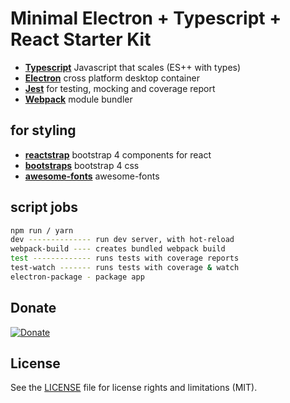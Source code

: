 # Minimal Electron + Typescript + React Starter Kit

- [**Typescript**](https://www.typescriptlang.org/) Javascript that scales (ES++ with types)
- [**Electron**](https://electron.atom.io/) cross platform desktop container
- [**Jest**](https://facebook.github.io/jest/) for testing, mocking and coverage report
- [**Webpack**](https://webpack.js.org/) module bundler

## for styling

- [**reactstrap**](https://reactstrap.github.io/) bootstrap 4 components for react
- [**bootstraps**](https://v4-alpha.getbootstrap.com/) bootstrap 4 css
- [**awesome-fonts**](http://fontawesome.io/) awesome-fonts

## script jobs
```bash
npm run / yarn
dev -------------- run dev server, with hot-reload
webpack-build ---- creates bundled webpack build
test ------------- runs tests with coverage reports
test-watch ------- runs tests with coverage & watch
electron-package - package app
```

## Donate
[![Donate](https://img.shields.io/badge/Donate-PayPal-green.svg)](https://www.paypal.com/cgi-bin/webscr?cmd=_s-xclick&hosted_button_id=KEAR9ZC228YCL)

## License
See the [LICENSE](LICENSE.md) file for license rights and limitations (MIT).
